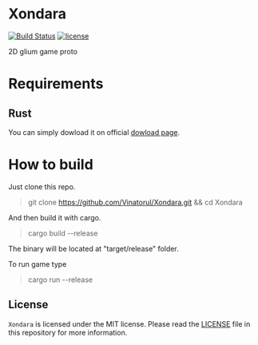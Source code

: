# Xondara

[![Build Status](https://travis-ci.org/Vinatorul/Xondara.svg?branch=master)](https://travis-ci.org/Vinatorul/Xondara)
[![license](http://img.shields.io/badge/license-MIT-blue.svg)](https://github.com/Vinatorul/Xondara/blob/master/LICENSE)

2D glium game proto

# Requirements

## Rust

You can simply dowload it on official [dowload page](https://www.rust-lang.org/downloads.html).

# How to build

Just clone this repo.

> git clone https://github.com/Vinatorul/Xondara.git && cd Xondara

And then build it with cargo.

> cargo build --release

The binary will be located at "target/release" folder.

To run game type 

> cargo run --release

## License
`Xondara` is licensed under the MIT license. Please read the [LICENSE](https://github.com/Vinatorul/Xondara/blob/master/LICENSE) file in this repository for more information.
